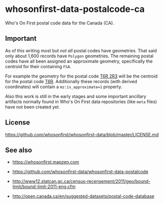 # whosonfirst-data-postalcode-ca

Who's On First postal code data for the Canada (CA).

## Important

As of this writing most but _not all_ postal codes have geometries. That said only about 1,600 records have `Polygon` geometries. The remaining postal codes have all been assigned an approximate geometry, specifically the centroid for their containing `FSA`.

For example the geometry for the postal code [T6R 2R3](https://github.com/whosonfirst-data/whosonfirst-data-postalcode-ca/blob/master/data/554/865/797/554865797.geojson) will be the centroid for the postal code [T6R](https://github.com/whosonfirst-data/whosonfirst-data-postalcode-ca/blob/master/data/504/804/689/504804689.geojson). Additionally these records (with derived coordinates) will contain a `mz:is_approximate=1` property.

Also this work is still in the early stages and some important ancillary artifacts normally found in Who's On First data repositories (like `meta` files) have not been created yet.

## License

https://github.com/whosonfirst/whosonfirst-data/blob/master/LICENSE.md

## See also

* https://whosonfirst.mapzen.com
* https://github.com/whosonfirst-data/whosonfirst-data-postalcode

* http://www12.statcan.gc.ca/census-recensement/2011/geo/bound-limit/bound-limit-2011-eng.cfm
* http://open.canada.ca/en/suggested-datasets/postal-code-database
